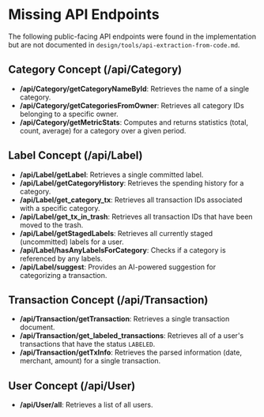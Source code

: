 # Missing API Endpoints

The following public-facing API endpoints were found in the implementation but are not documented in `design/tools/api-extraction-from-code.md`.

## Category Concept (/api/Category)
- **/api/Category/getCategoryNameById**: Retrieves the name of a single category.
- **/api/Category/getCategoriesFromOwner**: Retrieves all category IDs belonging to a specific owner.
- **/api/Category/getMetricStats**: Computes and returns statistics (total, count, average) for a category over a given period.

## Label Concept (/api/Label)
- **/api/Label/getLabel**: Retrieves a single committed label.
- **/api/Label/getCategoryHistory**: Retrieves the spending history for a category.
- **/api/Label/get_category_tx**: Retrieves all transaction IDs associated with a specific category.
- **/api/Label/get_tx_in_trash**: Retrieves all transaction IDs that have been moved to the trash.
- **/api/Label/getStagedLabels**: Retrieves all currently staged (uncommitted) labels for a user.
- **/api/Label/hasAnyLabelsForCategory**: Checks if a category is referenced by any labels.
- **/api/Label/suggest**: Provides an AI-powered suggestion for categorizing a transaction.

## Transaction Concept (/api/Transaction)
- **/api/Transaction/getTransaction**: Retrieves a single transaction document.
- **/api/Transaction/get_labeled_transactions**: Retrieves all of a user's transactions that have the status `LABELED`.
- **/api/Transaction/getTxInfo**: Retrieves the parsed information (date, merchant, amount) for a single transaction.

## User Concept (/api/User)
- **/api/User/all**: Retrieves a list of all users.
